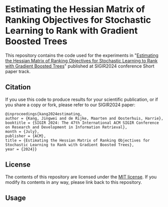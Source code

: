 # Estimating the Hessian Matrix of Ranking Objectives for Stochastic Learning to Rank with Gradient Boosted Trees
This repository contains the code used for the experiments in "[Estimating the Hessian Matrix of Ranking Objectives for Stochastic Learning to Rank with Gradient Boosted Trees](https://arxiv.org/abs/2404.12190)" published at SIGIR2024 conference Short paper track.

Citation
--------

If you use this code to produce results for your scientific publication, or if you share a copy or fork, please refer to our SIGIR2024 paper:

```
@inproceedings{kang2024estimating,
author = {Kang, Jingwei and de Rijke, Maarten and Oosterhuis, Harrie},
booktitle = {SIGIR 2024: The 47th International ACM SIGIR Conference on Research and Development in Information Retrieval},
month = {July},
publisher = {ACM},
title = {Estimating the Hessian Matrix of Ranking Objectives for Stochastic Learning to Rank with Gradient Boosted Trees},
year = {2024}}
```

License
-------

The contents of this repository are licensed under the [MIT license](LICENSE). If you modify its contents in any way, please link back to this repository.

Usage
-------
